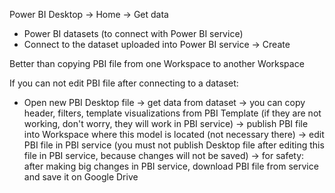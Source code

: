 Power BI Desktop -> Home -> Get data
- Power BI datasets (to connect with Power BI service)
- Connect to the dataset uploaded into Power BI service -> Create

Better than copying PBI file from one Workspace to another Workspace

If you can not edit PBI file after connecting to a dataset:
- Open new PBI Desktop file -> get data from dataset -> you can copy header, filters, template visualizations from PBI Template (if they are not working, don't worry, they will work in PBI service) -> publish PBI file into Workspace where this model is located (not necessary there) -> edit PBI file in PBI service (you must not publish Desktop file after editing this file in PBI service, because changes will not be saved) -> for safety: after making big changes in PBI service, download PBI file from service and save it on Google Drive